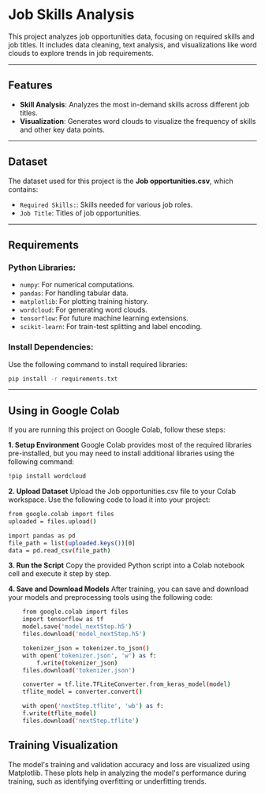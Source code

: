 # Job Skills Analysis

This project analyzes job opportunities data, focusing on required skills and job titles. It includes data cleaning, text analysis, and visualizations like word clouds to explore trends in job requirements.

---

## **Features**

- **Skill Analysis**: Analyzes the most in-demand skills across different job titles.
- **Visualization**: Generates word clouds to visualize the frequency of skills and other key data points.

---

## **Dataset**

The dataset used for this project is the **Job opportunities.csv**, which contains:

- `Required Skills:`: Skills needed for various job roles.
- `Job Title`: Titles of job opportunities.

---

## **Requirements**

### Python Libraries:

- `numpy`: For numerical computations.
- `pandas`: For handling tabular data.
- `matplotlib`: For plotting training history.
- `wordcloud`: For generating word clouds.
- `tensorflow`: For future machine learning extensions.
- `scikit-learn`: For train-test splitting and label encoding.

### Install Dependencies:

Use the following command to install required libraries:

```bash
pip install -r requirements.txt
```

---

## **Using in Google Colab**

If you are running this project on Google Colab, follow these steps:

**1. Setup Environment**
Google Colab provides most of the required libraries pre-installed, but you may need to install additional libraries using the following command:

```bash
!pip install wordcloud
```

**2. Upload Dataset**
Upload the Job opportunities.csv file to your Colab workspace. Use the following code to load it into your project:

```bash
from google.colab import files
uploaded = files.upload()

import pandas as pd
file_path = list(uploaded.keys())[0]
data = pd.read_csv(file_path)
```

**3. Run the Script**
Copy the provided Python script into a Colab notebook cell and execute it step by step.

**4. Save and Download Models**
After training, you can save and download your models and preprocessing tools using the following code:

```bash
    from google.colab import files
    import tensorflow as tf
    model.save('model_nextStep.h5')
    files.download('model_nextStep.h5')

    tokenizer_json = tokenizer.to_json()
    with open('tokenizer.json', 'w') as f:
        f.write(tokenizer_json)
    files.download('tokenizer.json')

    converter = tf.lite.TFLiteConverter.from_keras_model(model)
    tflite_model = converter.convert()

    with open('nextStep.tflite', 'wb') as f:
    f.write(tflite_model)
    files.download('nextStep.tflite')
```

## **Training Visualization**

The model's training and validation accuracy and loss are visualized using Matplotlib. These plots help in analyzing the model's performance during training, such as identifying overfitting or underfitting trends.
